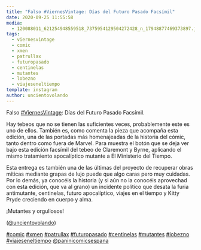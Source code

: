 ```yaml
---
title: "Falso #ViernesVintage: Días del Futuro Pasado Facsímil"
date: 2020-09-25 11:55:58
media: 
  - 120088011_621254948559518_7375954129504272428_n_17948877469373897.jpg
tags: 
  - viernesvintage
  - comic
  - xmen
  - patrullax
  - futuropasado
  - centinelas
  - mutantes
  - lobezno
  - viajeseneltiempo
template: instagram
author: uncientovolando
---
```


Falso [#ViernesVintage](/tags/viernesvintage): Días del Futuro Pasado Facsímil.

Hay tebeos que no se tienen las suficientes veces, probablemente este es uno de ellos. También es, como comenta la pieza que acompaña esta edición, una de las portadas más homenajeadas de la historia del cómic, tanto dentro como fuera de Marvel. Para muestra el botón que se deja ver bajo esta edición facsímil del tebeo de Claremont y Byrne, aplicando el mismo tratamiento apocalíptico mutante a El Ministerio del Tiempo.

Esta entrega es también una de las últimas del proyecto de recuperar obras míticas mediante grapas de lujo puede que algo caras pero muy cuidadas. Por lo demás, ya conocéis la historia (y si aún no la conocéis aprovechad con esta edición, que va al grano) un incidente político que desata la furia antimutante, centinelas, futuro apocalíptico, viajes en el tiempo y Kitty Pryde creciendo en cuerpo y alma.

¡Mutantes y orgullosos!

([@uncientovolando](https://instagram.com/uncientovolando))

[#comic](/tags/comic) [#xmen](/tags/xmen) [#patrullax](/tags/patrullax) [#futuropasado](/tags/futuropasado) [#centinelas](/tags/centinelas) [#mutantes](/tags/mutantes) [#lobezno](/tags/lobezno) [#viajeseneltiempo](/tags/viajeseneltiempo) [@paninicomicsespana](https://instagram.com/paninicomicsespana)
